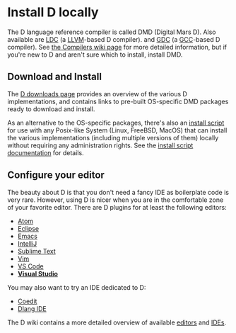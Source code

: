 # Install D locally

The D language reference compiler is called DMD (Digital Mars D).
Also available are [LDC](https://github.com/ldc-developers/ldc)
(a [LLVM](http://llvm.org)-based D compiler).
and [GDC](https://gdcproject.org) (a [GCC](https://gcc.gnu.org/)-based D
compiler).
See [the Compilers wiki page](https://wiki.dlang.org/Compilers) for
more detailed information, but if you're new to D and aren't sure
which to install, install DMD.

## Download and Install

The [D downloads page](https://dlang.org/download.html) provides an
overview of the various D implementations, and contains links to
pre-built OS-specific DMD packages ready to download and install.

As an alternative to the OS-specific packages, there's also an
[install script](https://dlang.org/install.html)
for use with any Posix-like System (Linux, FreeBSD, MacOS)
that can install the various implementations (including multiple versions of them)
locally without requiring any administration rights.
See the [install script documentation](https://dlang.org/install.html) for details.

## Configure your editor

The beauty about D is that you don't need a fancy IDE as boilerplate code is very rare.
However, using D is nicer when you are in the comfortable zone of your favorite editor.
There are D plugins for at least the following editors:

- [Atom](https://github.com/Pure-D/atomize-d)
- [Eclipse](http://ddt-ide.github.io)
- [Emacs](https://github.com/Emacs-D-Mode-Maintainers/Emacs-D-Mode)
- [IntelliJ](https://github.com/intellij-dlanguage/intellij-dlanguage)
- [Sublime Text](https://github.com/yazd/DKit)
- [Vim](https://wiki.dlang.org/D_in_Vim)
- [VS Code](https://marketplace.visualstudio.com/items/webfreak.code-d)
- [__Visual Studio__](http://rainers.github.io/visuald/visuald/StartPage.html)

You may also want to try an IDE dedicated to D:

- [Coedit](https://github.com/BBasile/Coedit)
- [Dlang IDE](https://github.com/buggins/dlangide)

The D wiki contains a more detailed overview of available [editors](https://wiki.dlang.org/Editors) and [IDEs](https://wiki.dlang.org/IDEs).
